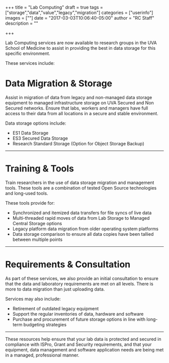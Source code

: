 +++
title = "Lab Computing"
draft = true
tags = ["storage","data","value","legacy","migration"]
categories = ["userinfo"]
images = [""]
date = "2017-03-03T10:06:40-05:00"
author = "RC Staff"
description = ""

+++

<p class="lead">Lab Computing services are now available to research groups in the UVA School of Medicine to assist in providing the 
best in data storage for this specific environment.</a>

These services include:

# Data Migration & Storage

Assist in migration of data from legacy and non-managed data storage equipment to managed infrastructure storage on 
UVA Secured and Non Secured networks. Ensure that labs, workers and managers have full access to their
data from all locations in a secure and stable environment.
	
Data storage options include:

* ES1 Data Storage
* ES3 Secured Data Storage
* Research Standard Storage (Option for Object Storage Backup)

- - -

# Training & Tools

Train researchers in the use of data storage migration and management tools. These tools are a combination of 
tested Open Source technologies and long-used tools.

These tools provide for:

* Synchronized and itemized data transfers for file syncs of live data
* Multi-threaded rapid moves of data from Lab Storage to Managed Central Storage options
* Legacy platform data migration from older operating system platforms
* Data storage comparison to ensure all data copies have been tallied between multiple points

- - -

# Requirements & Consultation

As part of these services, we also provide an initial consultation to ensure that the data and laboratory requirements are met on
all levels. There is more to data migration than just uploading data.

Services may also include:	
	
* Retirement of outdated legacy equipment	
* Support the regular inventories of data, hardware and software
* Purchase and procurement of future storage options in line with long-term budgeting strategies

- - -

These resources help ensure that your lab data is protected and secured in compliance with ISPro, Grant and Security requirements,
and that your equipment, data management and software application needs are being met in a managed, professional manner.
